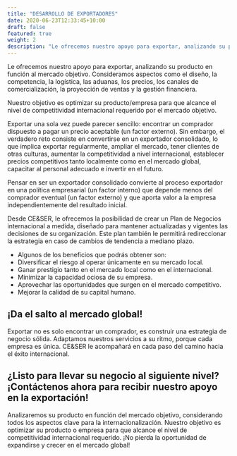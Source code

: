 ```yaml
---
title: "DESARROLLO DE EXPORTADORES"
date: 2020-06-23T12:33:45+10:00
draft: false
featured: true
weight: 2
description: "Le ofrecemos nuestro apoyo para exportar, analizando su producto en función al mercado objetivo."
---
```


Le ofrecemos nuestro apoyo para exportar, analizando su producto en función al mercado objetivo. Consideramos aspectos como el diseño, la competencia, la logística, las aduanas, los precios, los canales de comercialización, la proyección de ventas y la gestión financiera.

Nuestro objetivo es optimizar su producto/empresa para que alcance el nivel de competitividad internacional requerido por el mercado objetivo.

Exportar una sola vez puede parecer sencillo: encontrar un comprador dispuesto a pagar un precio aceptable (un factor externo). Sin embargo, el verdadero reto consiste en convertirse en un exportador consolidado, lo que implica exportar regularmente, ampliar el mercado, tener clientes de otras culturas, aumentar la competitividad a nivel internacional, establecer precios competitivos tanto localmente como en el mercado global, capacitar al personal adecuado e invertir en el futuro.

Pensar en ser un exportador consolidado convierte al proceso exportador en una política empresarial (un factor interno) que depende menos del comprador eventual (un factor externo) y que aporta valor a la empresa independientemente del resultado inicial.

Desde CE&SER, le ofrecemos la posibilidad de crear un Plan de Negocios internacional a medida, diseñado para mantener actualizadas y vigentes las decisiones de su organización. Este plan también le permitirá redireccionar la estrategia en caso de cambios de tendencia a mediano plazo.
*	Algunos de los beneficios que podrás obtener son:
*	Diversificar el riesgo al operar únicamente en su mercado local.
*	Ganar prestigio tanto en el mercado local como en el internacional.
*	Minimizar la capacidad ociosa de su empresa.
*	Aprovechar las oportunidades que surgen en el mercado competitivo.
*	Mejorar la calidad de su capital humano.

## ¡Da el salto al mercado global!
Exportar no es solo encontrar un comprador, es construir una estrategia de negocio sólida.
Adaptamos nuestros servicios a su ritmo, porque cada empresa es única. CE&SER le acompañará en cada paso del camino hacia el éxito internacional.
## ¿Listo para llevar su negocio al siguiente nivel? ¡Contáctenos ahora para recibir nuestro apoyo en la exportación!
Analizaremos su producto en función del mercado objetivo, considerando todos los aspectos clave para la internacionalización. Nuestro objetivo es optimizar su producto o empresa para que alcance el nivel de competitividad internacional requerido. ¡No pierda la oportunidad de expandirse y crecer en el mercado global!
